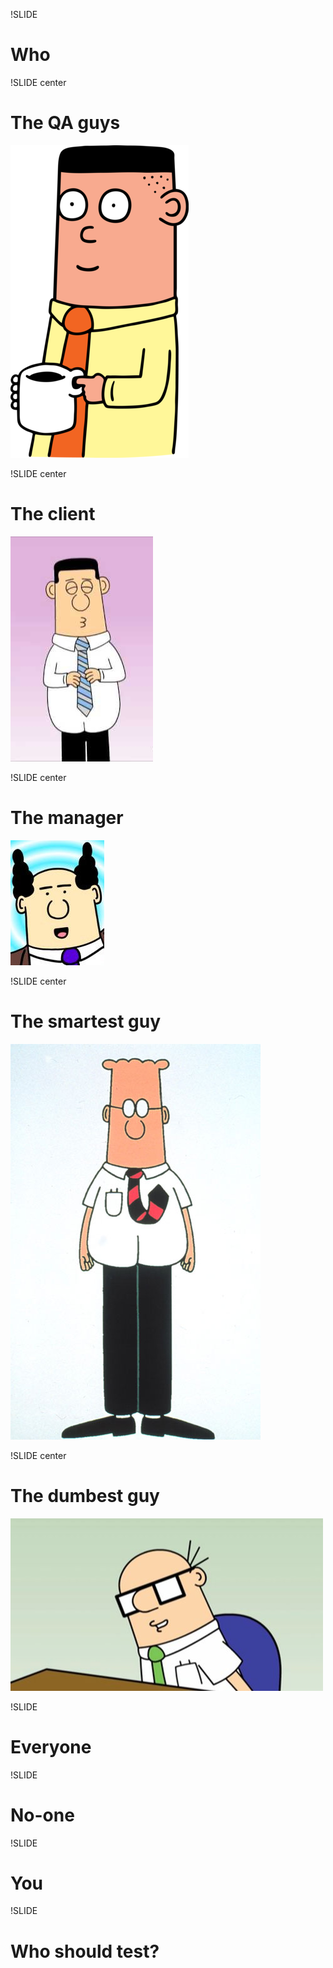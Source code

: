 !SLIDE
# Who

!SLIDE center
# The QA guys
![Asok](asok.png)

!SLIDE center
# The client
![Ted](ted.jpg)

!SLIDE center
# The manager
![PHB](phb.jpg)

!SLIDE center
# The smartest guy
![Dilbert](dilbert.jpg)

!SLIDE center
# The dumbest guy
![Wally](wally.jpg)

!SLIDE
# Everyone

!SLIDE
# No-one

!SLIDE
# You

!SLIDE
# Who should test?


